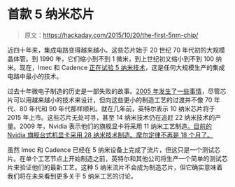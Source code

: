 # 首款 5 纳米芯片

> 原文：<https://hackaday.com/2015/10/20/the-first-5nm-chip/>

近四十年来，集成电路变得越来越小。这些芯片始于 20 世纪 70 年代初的大规模晶体管。到 1990 年，它们缩小到不到 1 微米，到上世纪初又缩小到不到 100 纳米。现在，Imec 和 Cadence [正在试验 5 纳米技术](http://www.cadence.com/cadence/newsroom/press_releases/pages/pr.aspx?xml=100715_imec5nm)，这是任何大规模生产的集成电路中最小的技术。

过去十年微电子制造的历史是一部失败的故事。[2005 年发生了一些事情](https://hackaday.com/2015/09/09/exponential-growth-in-linear-time-the-end-of-moores-law/)，尽管芯片可以用越来越小的技术来设计，但向这些更小的制造工艺的过渡并不像 70 年代、80 年代和 90 年代那样顺利。就在几年前，英特尔表示 10 纳米芯片将于 2015 年上市。这些芯片无处可寻，甚至 14 纳米技术仍在追赶 22 纳米技术的产量。2009 年，Nvidia 表示他们的旗舰显卡将采用 11 纳米工艺制造[。目前的 Nvidia 旗舰台式机显卡采用 28 纳米技术制造。摩尔定律不再是 18 个月了。](http://www.eetimes.com/document.asp?doc_id=1171448)

虽然 Imec 和 Cadence 已经在 5 纳米设备上完成了流片，但这只是一个测试芯片。在单个工艺节点上开始制造之前，英特尔和其他公司将生产一个简单的测试芯片来验证他们的最新工艺。这种 5 纳米流片不会成为制造芯片，但它确实意味着我们将在未来看到更多关于 5 纳米工艺的讨论。